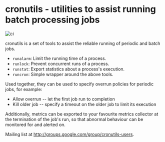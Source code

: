 cronutils - utilities to assist running batch processing jobs
=============================================================

![ci](https://github.com/google/cronutils/workflows/CI/badge.svg)

cronutils is a set of tools to assist the reliable running of periodic and batch jobs.

 *   `runalarm`: Limit the running time of a process.
 *   `runlock`: Prevent concurrent runs of a process.
 *   `runstat`: Export statistics about a process's execution.
 *   `runcron`: Simple wrapper around the above tools.

Used together, they can be used to specify overrun policies for periodic jobs, for example:

 *    Allow overrun -- let the first job run to completion
 *    Kill older job -- specify a timeout on the older job to limit its execution

Additionally, metrics can be exported to your favourite metrics collector at the termination of the job's run, so that abnormal behaviour can be monitored for and alerted on.

Mailing list at http://groups.google.com/group/cronutils-users.
